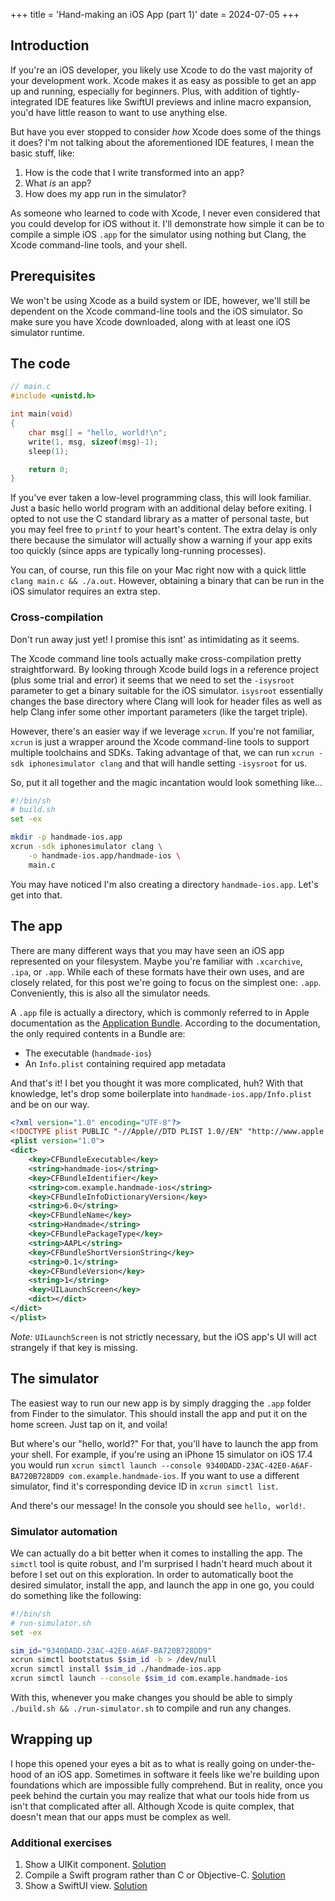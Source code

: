 +++
title = 'Hand-making an iOS App (part 1)'
date = 2024-07-05 
+++

## Introduction

If you're an iOS developer, you likely use Xcode to do the vast majority of your
development work. Xcode makes it
as easy as possible to get an app up and running, especially for beginners.
Plus, with addition of tightly-integrated IDE features
like SwiftUI previews and inline macro expansion, you'd have little reason to want to
use anything else.

But have you ever stopped to consider *how* Xcode does some of
the things it does? I'm not talking about the aforementioned IDE
features, I mean the basic stuff, like:

1. How is the code that I write transformed into an app?
2. What *is* an app?
3. How does my app run in the simulator?

As someone who learned to code with Xcode, I never even considered
that you could develop for iOS without it. I'll demonstrate how simple it
can be to compile a simple iOS `.app` for the
simulator using nothing but Clang, the Xcode command-line tools, and
your shell.

## Prerequisites

We won't be using Xcode as a build system or IDE, however, we'll still be
dependent on the Xcode command-line tools and the iOS simulator. So make sure
you have Xcode downloaded, along with at least one iOS simulator runtime.

## The code

```c
// main.c
#include <unistd.h>

int main(void)
{
    char msg[] = "hello, world!\n";
    write(1, msg, sizeof(msg)-1);
    sleep(1);

    return 0;
}
```

If you've ever taken a low-level programming class, this will look
familiar. Just a basic hello world program with an additional delay before
exiting. I opted to not use the C standard library as a matter of personal
taste, but you may feel free to `printf` to your heart's content. The extra
delay is only there because the simulator will actually show a warning if your 
app exits too quickly (since apps are typically long-running processes).

You can, of course, run this file on your Mac right now with a quick little
`clang main.c && ./a.out`. However, obtaining a binary that can be run in the
iOS simulator requires an extra step.

### Cross-compilation

Don't run away just yet! I promise this isnt' as intimidating as it seems.

The Xcode command line tools actually make cross-compilation
pretty straightforward. By looking through Xcode build logs in a reference
project (plus some trial and error) it seems that we need to set the
`-isysroot` parameter to get a binary suitable for the iOS simulator.
`isysroot` essentially changes the base directory where Clang
will look for header files as well as help Clang infer some other important
parameters (like the target triple).

However, there's an easier way if we leverage `xcrun`. If you're not familiar,
`xcrun` is just a wrapper around the Xcode command-line tools to support
multiple toolchains and SDKs. Taking advantage of that, we can run `xcrun -sdk
iphonesimulator clang` and that will handle setting `-isysroot` for us.

So, put it all together and the magic incantation would look something like...

``` sh
#!/bin/sh
# build.sh
set -ex

mkdir -p handmade-ios.app
xcrun -sdk iphonesimulator clang \
    -o handmade-ios.app/handmade-ios \
    main.c
```

You may have noticed I'm also creating a directory `handmade-ios.app`. Let's
get into that.

## The app

There are many different ways that you may have seen an iOS app represented on
your filesystem. Maybe you're familiar with `.xcarchive`, `.ipa`, or `.app`.
While each of these formats have their own uses, and are closely related, for
this post we're going to focus on the simplest one: `.app`. Conveniently, this
is also all the simulator needs.

A `.app` file is actually a directory, which is commonly referred to in Apple
documentation as the [Application Bundle][bundle].
According to the documentation, the only required contents in a Bundle are:

- The executable (`handmade-ios`)
- An `Info.plist` containing required app metadata

And that's it! I bet you thought it was more complicated, huh? With that
knowledge, let's drop some boilerplate into `handmade-ios.app/Info.plist` and
be on our way.

```xml
<?xml version="1.0" encoding="UTF-8"?>
<!DOCTYPE plist PUBLIC "-//Apple//DTD PLIST 1.0//EN" "http://www.apple.com/DTDs/PropertyList-1.0.dtd">
<plist version="1.0">
<dict>
    <key>CFBundleExecutable</key>
    <string>handmade-ios</string>
    <key>CFBundleIdentifier</key>
    <string>com.example.handmade-ios</string>
    <key>CFBundleInfoDictionaryVersion</key>
    <string>6.0</string>
    <key>CFBundleName</key>
    <string>Handmade</string>
    <key>CFBundlePackageType</key>
    <string>AAPL</string>
    <key>CFBundleShortVersionString</key>
    <string>0.1</string>
    <key>CFBundleVersion</key>
    <string>1</string>
    <key>UILaunchScreen</key>
    <dict></dict>
</dict>
</plist>
```

*Note:* `UILaunchScreen` is not strictly necessary, but the iOS app's UI will
act strangely if that key is missing.

## The simulator

The easiest way to run our new app is by simply dragging the `.app` folder from
Finder to the simulator. This should install the app and put it on the home
screen. Just tap on it, and voila!

But where's our "hello, world?" For that, you'll have to launch the app from
your shell.
For example, if you're using an iPhone 15 simulator on iOS 17.4 you would run
`xcrun simctl launch --console 9340DADD-23AC-42E0-A6AF-BA720B728DD9
com.example.handmade-ios`. If you want to use a different simulator, find it's
corresponding device ID in `xcrun simctl list`.

And there's our message! In the console you should see `hello, world!`.

### Simulator automation

We can actually do a bit better when it comes to installing the
app. The `simctl` tool is quite robust, and I'm surprised I hadn't heard much
about it before I set out on this exploration. In order to automatically boot the
desired simulator, install the app, and launch the app in one go, you could do
something like the following:

```sh
#!/bin/sh
# run-simulator.sh
set -ex

sim_id="9340DADD-23AC-42E0-A6AF-BA720B728DD9"
xcrun simctl bootstatus $sim_id -b > /dev/null
xcrun simctl install $sim_id ./handmade-ios.app
xcrun simctl launch --console $sim_id com.example.handmade-ios
```

With this, whenever you make changes you should be able to simply `./build.sh
&& ./run-simulator.sh` to compile and run any changes.

## Wrapping up

I hope this opened your eyes a bit as to what is really going on under-the-hood
of an iOS app. Sometimes in software it feels like we're building upon
foundations which are impossible fully comprehend. But in reality, once you
peek behind the curtain you may realize that what our tools hide from
us isn't that complicated after all. Although Xcode is quite complex, that
doesn't mean that our apps must be complex as well.

### Additional exercises

1. Show a UIKit component. [Solution][uikit-solution]
2. Compile a Swift program rather than C or Objective-C. [Solution][swift-solution]
3. Show a SwiftUI view. [Solution][swiftui-solution]

[bundle]: https://developer.apple.com/library/archive/documentation/CoreFoundation/Conceptual/CFBundles/BundleTypes/BundleTypes.html
[uikit-solution]: https://github.com/tommylau-exe/handmade-ios/tree/uikit
[swift-solution]: https://github.com/tommylau-exe/handmade-ios/tree/swift
[swiftui-solution]: https://github.com/tommylau-exe/handmade-ios/tree/swiftui
